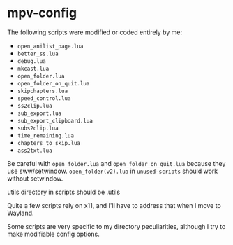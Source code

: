 # mpv-config

The following scripts were modified or coded entirely by me:
* ```open_anilist_page.lua```
* ```better_ss.lua```
* ```debug.lua```
* ```mkcast.lua```
* ```open_folder.lua```
* ```open_folder_on_quit.lua```
* ```skipchapters.lua```
* ```speed_control.lua```
* ```ss2clip.lua```
* ```sub_export.lua```
* ```sub_export_clipboard.lua```
* ```subs2clip.lua```
* ```time_remaining.lua```
* ```chapters_to_skip.lua```
* ```ass2txt.lua```

Be careful with ```open_folder.lua``` and ```open_folder_on_quit.lua``` because they use sww/setwindow. ```open_folder(v2).lua``` in ```unused-scripts``` should work without setwindow.

utils directory in scripts should be .utils

Quite a few scripts rely on x11, and I'll have to address that when I move to Wayland.

Some scripts are very specific to my directory peculiarities, although I try to make modifiable config options.
